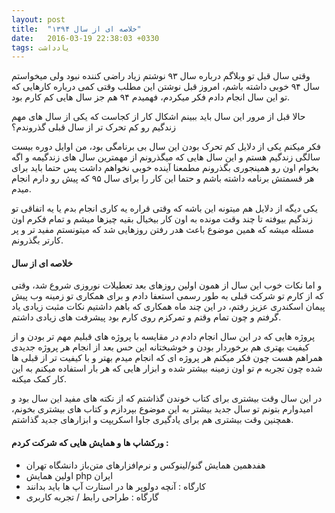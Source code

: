 ```yaml
---
layout: post
title:  "خلاصه ای از سال ۱۳۹۴"
date:   2016-03-19 22:38:03 +0330
tags: یادداشت
---
```


وقتی سال قبل تو وبلاگم درباره سال ۹۳ نوشتم زیاد راضی کننده نبود ولی میخواستم سال ۹۴ خوبی داشته باشم، امروز قبل نوشتن این مطلب وقتی کمی درباره کارهایی که تو این سال انجام دادم فکر میکردم، فهمیدم ۹۴ هم جز سال هایی کم کارم بود.

حالا قبل از مرور این سال باید ببینم اشکال کار از کجاست که یکی از سال های مهم زندگیم رو کم تحرک تر از سال قبلی گذروندم؟


فکر میکنم یکی از دلایل کم تحرک بودن این سال بی برنامگی بود، من اوایل دوره بیست سالگی زندگیم هستم و این سال هایی که میگذرونم از مهمترین سال های زندگیمه و اگه بخوام اون رو همینجوری بگذرونم مطمعنا آینده خوبی نخواهم داشت پس حتما باید برای هر قسمتش برنامه داشته باشم و حتما این کار را برای سال ۹۵ که پیش رو دارم انجام میدم.

یکی دیگه از دلایل هم میتونه این باشه که وقتی قراره یه کاری انجام بدم یا یه اتفاقی تو زندگیم بیوفته تا چند وقت مونده به اون کار بیخیال بقیه چیزها میشم و تمام فکرم اون مسئله میشه که همین موضوع باعث هدر رفتن روزهایی شد که میتونستم مفید تر و پر کارتر بگذرونم.

#### خلاصه ای از سال

و اما نکات خوب این سال از همون اولین روزهای بعد تعطیلات نوروزی شروع شد، وقتی که از کارم تو شرکت قبلی به طور رسمی استعفا دادم و برای همکاری تو زمینه وب پیش پیمان اسکندری عزیز رفتم، در این چند ماه همکاری که باهم داشتیم نکات مثبت زیادی یاد گرفتم و چون تمام وقتم و تمرکزم روی کارم بود پیشرفت های زیادی داشتم.

پروژه هایی که در این سال انجام دادم در مقایسه با پروژه های قبلیم مهم تر بودن و از کیفیت بهتری هم برخوردار بودن و خوشبختانه این حس بعد از انجام هر پروژه جدیدی همراهم هست چون فکر میکنم هر پروژه ای که انجام میدم بهتر و با کیفیت تر از قبلی ها شده چون تجربه م تو اون زمینه بیشتر شده و ابزار هایی که هر بار استفاده میکنم به این کار کمک میکنه.

در این سال وقت بیشتری برای کتاب خوندن گذاشتم که از نکته های مفید این سال بود و امیدوارم بتونم تو سال جدید بیشتر به این موضوع بپردازم و کتاب های بیشتری بخونم، همچنین وقت بیشتری هم برای یادگیری جاوا اسکریپت و ابزارهای جدید گذاشتم.

#### ورکشاپ ها و همایش هایی که شرکت کردم :

- هفدهمین همایش گنو/لینوکس و نرم‌افزارهای متن‌باز دانشگاه تهران
- اولین همایش php ایران
- کارگاه : آنچه دولوپر ها در استارت آپ ها باید بدانند
- گارگاه : طراحی رابط / تجربه کاربری
